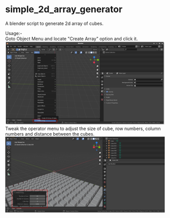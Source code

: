 # simple_2d_array_generator
A blender script to generate 2d array of cubes.

Usage:-<br>
Goto Object Menu and locate "Create Array" option and click it.<br>
<img src="https://github.com/afaiyaz006/simple_2d_array_generator/blob/main/screenshots/1.png">
Tweak the operator menu to adjust the size of cube, row numbers, column numbers and distance between the cubes.<br>
<img src="https://github.com/afaiyaz006/simple_2d_array_generator/blob/main/screenshots/2.png">
